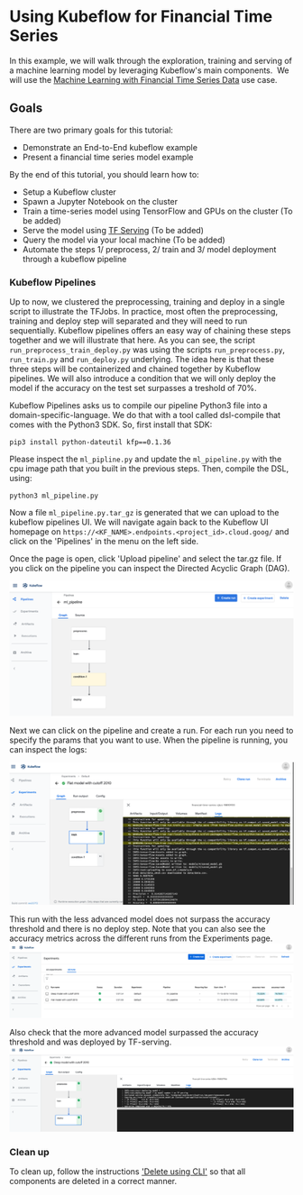 Using Kubeflow for Financial Time Series
====================

In this example, we will walk through the exploration, training and serving of a machine learning model by leveraging Kubeflow's main components. 
We will use the [Machine Learning with Financial Time Series Data](https://cloud.google.com/solutions/machine-learning-with-financial-time-series-data) use case.

## Goals

There are two primary goals for this tutorial:

*   Demonstrate an End-to-End kubeflow example
*   Present a financial time series model example

By the end of this tutorial, you should learn how to:

*   Setup a Kubeflow cluster 
*   Spawn a Jupyter Notebook on the cluster
*   Train a time-series model using TensorFlow and GPUs on the cluster (To be added)
*   Serve the model using [TF Serving](https://www.kubeflow.org/docs/components/serving/tfserving_new/) (To be added)
*   Query the model via your local machine (To be added)
*   Automate the steps 1/ preprocess, 2/ train and 3/ model deployment through a kubeflow pipeline


### Kubeflow Pipelines
Up to now, we clustered the preprocessing, training and deploy in a single script to illustrate the TFJobs.
In practice, most often the preprocessing, training and deploy step will separated and they will need to run sequentially.
Kubeflow pipelines offers an easy way of chaining these steps together and we will illustrate that here.
As you can see, the script `run_preprocess_train_deploy.py` was using the scripts `run_preprocess.py`, `run_train.py` and `run_deploy.py` underlying.
The idea here is that these three steps will be containerized and chained together by Kubeflow pipelines.
We will also introduce a condition that we will only deploy the model if the accuracy on the test set surpasses a treshold of 70%.

Kubeflow Pipelines asks us to compile our pipeline Python3 file into a domain-specific-language. 
We do that with a tool called dsl-compile that comes with the Python3 SDK. So, first install that SDK:

```
pip3 install python-dateutil kfp==0.1.36
```

Please inspect the `ml_pipline.py` and update the `ml_pipeline.py` with the cpu image path that you built in the previous steps.
Then, compile the DSL, using:

```
python3 ml_pipeline.py
```

Now a file `ml_pipeline.py.tar_gz` is generated that we can upload to the kubeflow pipelines UI.
We will navigate again back to the Kubeflow UI homepage on `https://<KF_NAME>.endpoints.<project_id>.cloud.goog/` and click on the 'Pipelines' in the menu on the left side.


Once the page is open, click 'Upload pipeline' and select the tar.gz file.
If you click on the pipeline you can inspect the Directed Acyclic Graph (DAG).

![Pipeline Graph](./docs/img/pipeline_graph.png)

Next we can click on the pipeline and create a run. For each run you need to specify the params that you want to use. 
When the pipeline is running, you can inspect the logs:

![Pipeline UI](./docs/img/pipeline_logs.png)

This run with the less advanced model does not surpass the accuracy threshold and there is no deploy step.
Note that you can also see the accuracy metrics across the different runs from the Experiments page.
![Pipeline UI](./docs/img/run_metrics.png)

Also check that the more advanced model surpassed the accuracy threshold and was deployed by TF-serving.
![Pipeline UI](./docs/img/run_with_deploy.png)


### Clean up
To clean up, follow the instructions ['Delete using CLI'](https://www.kubeflow.org/docs/gke/deploy/delete-cli/) so that all components are 
deleted in a correct manner.
